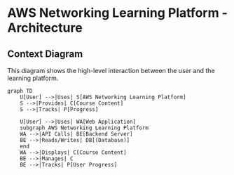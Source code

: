 # AWS Networking Learning Platform - Architecture

## Context Diagram
This diagram shows the high-level interaction between the user and the learning platform.

```mermaid
graph TD
    U[User] -->|Uses| S[AWS Networking Learning Platform]
    S -->|Provides| C[Course Content]
    S -->|Tracks| P[Progress]

    U[User] -->|Uses| WA[Web Application]
    subgraph AWS Networking Learning Platform
    WA -->|API Calls| BE[Backend Server]
    BE -->|Reads/Writes| DB[(Database)]
    end
    WA -->|Displays| C[Course Content]
    BE -->|Manages| C
    BE -->|Tracks| P[User Progress]
